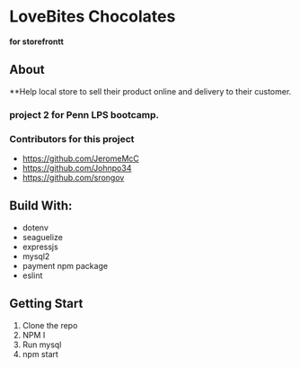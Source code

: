 
# LoveBites Chocolates
**for storefrontt**

## About
**Help local store to sell their product online and delivery to their customer.

### project 2 for Penn LPS bootcamp. 

### Contributors for this project
- https://github.com/JeromeMcC
- https://github.com/Johnpo34
- https://github.com/srongov

## Build With:

- dotenv
- seaguelize
- expressjs
- mysql2
- payment npm package
- eslint

## Getting Start

1. Clone the repo
2. NPM I
3. Run mysql
4. npm start

